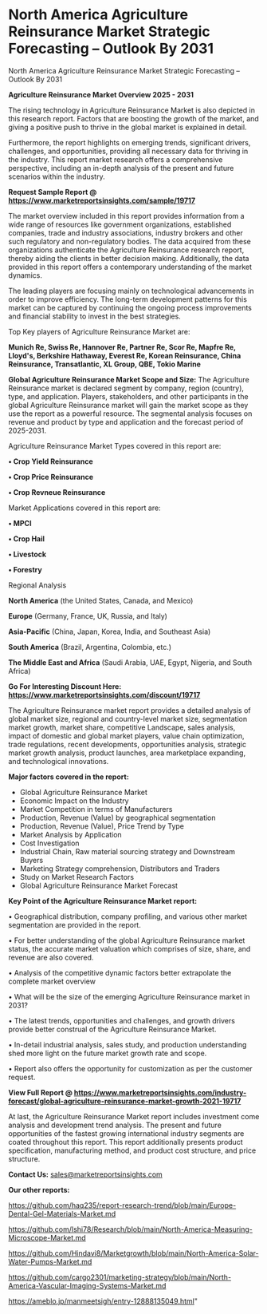 # North America Agriculture Reinsurance Market Strategic Forecasting – Outlook By 2031
North America Agriculture Reinsurance Market Strategic Forecasting – Outlook By 2031

<Strong> Agriculture Reinsurance Market Overview 2025 - 2031</strong>

The rising technology in Agriculture Reinsurance Market is also depicted in this research report. Factors that are boosting the growth of the market, and giving a positive push to thrive in the global market is explained in detail.

Furthermore, the report highlights on emerging trends, significant drivers, challenges, and opportunities, providing all necessary data for thriving in the industry. This report market research offers a comprehensive perspective, including an in-depth analysis of the present and future scenarios within the industry.

<strong>Request Sample Report @ <a href=https://www.marketreportsinsights.com/sample/19717>https://www.marketreportsinsights.com/sample/19717</a></strong>

The market overview included in this report provides information from a wide range of resources like government organizations, established companies, trade and industry associations, industry brokers and other such regulatory and non-regulatory bodies. The data acquired from these organizations authenticate the Agriculture Reinsurance research report, thereby aiding the clients in better decision making. Additionally, the data provided in this report offers a contemporary understanding of the market dynamics.

The leading players are focusing mainly on technological advancements in order to improve efficiency. The long-term development patterns for this market can be captured by continuing the ongoing process improvements and financial stability to invest in the best strategies.

Top Key players of Agriculture Reinsurance Market are:

<strong>Munich Re, Swiss Re, Hannover Re, Partner Re, Scor Re, Mapfre Re, Lloyd's, Berkshire Hathaway, Everest Re, Korean Reinsurance, China Reinsurance, Transatlantic, XL Group, QBE, Tokio Marine</strong>

<strong><b>Global Agriculture Reinsurance Market Scope and Size:</b></strong>
The Agriculture Reinsurance market is declared segment by company, region (country), type, and application. Players, stakeholders, and other participants in the global Agriculture Reinsurance market will gain the market scope as they use the report as a powerful resource. The segmental analysis focuses on revenue and product by type and application and the forecast period of 2025-2031.

Agriculture Reinsurance Market Types covered in this report are:

<strong>• Crop Yield Reinsurance

• Crop Price Reinsurance

• Crop Revneue Reinsurance</strong>

Market Applications covered in this report are:

<strong>• MPCI

• Crop Hail

• Livestock

• Forestry</strong> 

Regional Analysis

<strong>North America</strong> (the United States, Canada, and Mexico)

<strong>Europe</strong> (Germany, France, UK, Russia, and Italy)

<strong>Asia-Pacific</strong> (China, Japan, Korea, India, and Southeast Asia)

<strong>South America</strong> (Brazil, Argentina, Colombia, etc.)

<strong>The Middle East and Africa</strong> (Saudi Arabia, UAE, Egypt, Nigeria, and South Africa)

<strong>Go For Interesting Discount Here: <a href=https://www.marketreportsinsights.com/discount/19717>https://www.marketreportsinsights.com/discount/19717</a></strong>

The Agriculture Reinsurance market report provides a detailed analysis of global market size, regional and country-level market size, segmentation market growth, market share, competitive Landscape, sales analysis, impact of domestic and global market players, value chain optimization, trade regulations, recent developments, opportunities analysis, strategic market growth analysis, product launches, area marketplace expanding, and technological innovations.

<strong><b>Major factors covered in the report:</b></strong>
<ul>
  <li>Global Agriculture Reinsurance Market </li>
  <li>Economic Impact on the Industry</li>
  <li>Market Competition in terms of Manufacturers</li>
  <li>Production, Revenue (Value) by geographical segmentation</li>
  <li>Production, Revenue (Value), Price Trend by Type</li>
  <li>Market Analysis by Application</li>
  <li>Cost Investigation</li>
  <li>Industrial Chain, Raw material sourcing strategy and Downstream Buyers</li>
  <li>Marketing Strategy comprehension, Distributors and Traders</li>
  <li>Study on Market Research Factors</li>
  <li>Global Agriculture Reinsurance Market Forecast</li>
</ul>

<strong><b>Key Point of the Agriculture Reinsurance Market report:</b></strong>

• Geographical distribution, company profiling, and various other market segmentation are provided in the report.

• For better understanding of the global Agriculture Reinsurance market status, the accurate market valuation which comprises of size, share, and revenue are also covered.

• Analysis of the competitive dynamic factors better extrapolate the complete market overview

• What will be the size of the emerging Agriculture Reinsurance market in 2031?

• The latest trends, opportunities and challenges, and growth drivers provide better construal of the Agriculture Reinsurance Market.

• In-detail industrial analysis, sales study, and production understanding shed more light on the future market growth rate and scope.

• Report also offers the opportunity for customization as per the customer request.

<strong><b>View Full Report @ <a href=https://www.marketreportsinsights.com/industry-forecast/global-agriculture-reinsurance-market-growth-2021-19717>https://www.marketreportsinsights.com/industry-forecast/global-agriculture-reinsurance-market-growth-2021-19717</a></b></strong>


At last, the Agriculture Reinsurance Market report includes investment come analysis and development trend analysis. The present and future opportunities of the fastest growing international industry segments are coated throughout this report. This report additionally presents product specification, manufacturing method, and product cost structure, and price structure.

<strong>Contact Us:</strong>
sales@marketreportsinsights.com

<strong>Our other reports:</strong>

<a href=https://github.com/haq235/report-research-trend/blob/main/Europe-Dental-Gel-Materials-Market.md>https://github.com/haq235/report-research-trend/blob/main/Europe-Dental-Gel-Materials-Market.md</a>

<a href=https://github.com/Ishi78/Research/blob/main/North-America-Measuring-Microscope-Market.md>https://github.com/Ishi78/Research/blob/main/North-America-Measuring-Microscope-Market.md</a>

<a href=https://github.com/Hindavi8/Marketgrowth/blob/main/North-America-Solar-Water-Pumps-Market.md>https://github.com/Hindavi8/Marketgrowth/blob/main/North-America-Solar-Water-Pumps-Market.md</a>

<a href=https://github.com/cargo2301/marketing-strategy/blob/main/North-America-Vascular-Imaging-Systems-Market.md>https://github.com/cargo2301/marketing-strategy/blob/main/North-America-Vascular-Imaging-Systems-Market.md</a>

<a href=https://ameblo.jp/manmeetsigh/entry-12888135049.html>https://ameblo.jp/manmeetsigh/entry-12888135049.html</a>"
